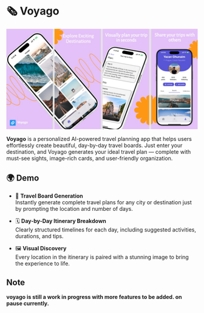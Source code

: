 # 🗞️ Voyago
![App Store Preview](media/app_store.jpg)

**Voyago** is a personalized AI-powered travel planning app that helps users effortlessly create beautiful, day-by-day travel boards. Just enter your destination, and Voyago generates your ideal travel plan — complete with must-see sights, image-rich cards, and user-friendly organization.

## 🌍 Demo
- 🧠 **Travel Board Generation**  
  Instantly generate complete travel plans for any city or destination just by prompting the location and number of days.

- 🗓 **Day-by-Day Itinerary Breakdown**  
  Clearly structured timelines for each day, including suggested activities, durations, and tips.

- 🖼 **Visual Discovery**  
  Every location in the itinerary is paired with a stunning image to bring the experience to life.


## Note
**voyago is still a work in progress with more features to be added. on pause currently.**

